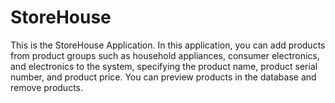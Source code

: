 # StoreHouse
This is the StoreHouse Application. In this application, you can add products from product groups such as 
household appliances, consumer electronics, and electronics to the system, specifying the product name, 
product serial number, and product price. 
You can preview products in the database and remove products.